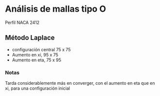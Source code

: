 # Análisis de mallas tipo O
Perfil NACA 2412

## Método Laplace
* configuración central 75 x 75
* Aumento en xi, 95 x 75
* Aumento en eta, 75 x 95




### Notas
Tarda considerablemente más en converger, con el aumento en eta que en xi, para
una configuración inicial
